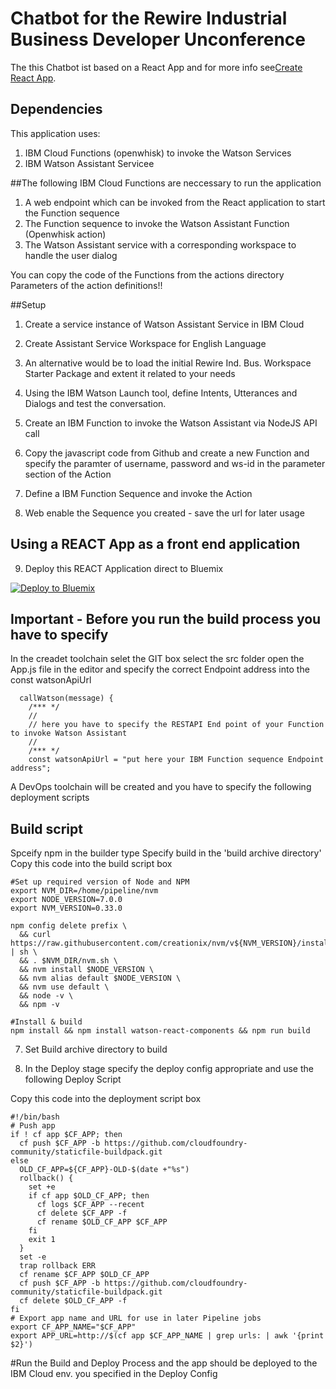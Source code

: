 # Chatbot for the Rewire Industrial Business Developer Unconference

The this Chatbot ist based on a React App and for more info see[Create React App](https://github.com/facebookincubator/create-react-app).

## Dependencies
This application uses:
1. IBM Cloud Functions (openwhisk) to invoke the Watson Services
2. IBM Watson Assistant Servicee

##The following IBM Cloud Functions are neccessary to run the application

1. A web endpoint which can be invoked from the React application to start the Function sequence
2. The Function sequence to invoke the Watson Assistant Function (Openwhisk action)
3. The Watson Assistant service with a corresponding workspace to handle the user dialog

You can copy the code of the Functions from the actions directory Parameters of the action definitions!!

##Setup

1. Create a service instance of Watson Assistant Service in IBM Cloud
2. Create Assistant Service Workspace for English Language
3. An alternative would be to load the initial Rewire Ind. Bus. Workspace Starter Package and extent it related to your needs
4. Using the IBM Watson Launch tool, define Intents, Utterances and Dialogs and test the conversation.

5. Create an IBM Function to invoke the Watson Assistant via NodeJS API call
6. Copy the javascript code from Github and create a new Function and specify the paramter of username, password and ws-id in the parameter section of the Action
7. Define a IBM Function Sequence and invoke the Action
8. Web enable the Sequence you created - save the url for later usage

## Using a REACT App as a front end application

9. Deploy this REACT Application direct to Bluemix

[![Deploy to Bluemix](https://bluemix.net/deploy/button.png)](https://bluemix.net/deploy?repository=<git_repository_URL>&branch=<git_branch>)

## Important - Before you run the build process you have to specify 
In the creadet toolchain selet the GIT box
select the src folder
open the App.js file in the editor and specify the correct Endpoint address into the const watsonApiUrl


```
  callWatson(message) {
    /*** */
    //
    // here you have to specify the RESTAPI End point of your Function to invoke Watson Assistant
    //
    /*** */
    const watsonApiUrl = "put here your IBM Function sequence Endpoint address";

```


A DevOps toolchain will be created and you have to specify the following deployment scripts

## Build script

Spceify npm in the builder type
Specify build in the 'build archive directory'
Copy this code into the build script box

```
#Set up required version of Node and NPM
export NVM_DIR=/home/pipeline/nvm
export NODE_VERSION=7.0.0
export NVM_VERSION=0.33.0

npm config delete prefix \
  && curl https://raw.githubusercontent.com/creationix/nvm/v${NVM_VERSION}/install.sh | sh \
  && . $NVM_DIR/nvm.sh \
  && nvm install $NODE_VERSION \
  && nvm alias default $NODE_VERSION \
  && nvm use default \
  && node -v \
  && npm -v

#Install & build
npm install && npm install watson-react-components && npm run build
```
7. Set Build archive directory to build

8. In the Deploy stage specify the deploy config appropriate and use the following Deploy Script

Copy this code into the deployment script box
```
#!/bin/bash
# Push app
if ! cf app $CF_APP; then
  cf push $CF_APP -b https://github.com/cloudfoundry-community/staticfile-buildpack.git
else
  OLD_CF_APP=${CF_APP}-OLD-$(date +"%s")
  rollback() {
    set +e
    if cf app $OLD_CF_APP; then
      cf logs $CF_APP --recent
      cf delete $CF_APP -f
      cf rename $OLD_CF_APP $CF_APP
    fi
    exit 1
  }
  set -e
  trap rollback ERR
  cf rename $CF_APP $OLD_CF_APP
  cf push $CF_APP -b https://github.com/cloudfoundry-community/staticfile-buildpack.git
  cf delete $OLD_CF_APP -f
fi
# Export app name and URL for use in later Pipeline jobs
export CF_APP_NAME="$CF_APP"
export APP_URL=http://$(cf app $CF_APP_NAME | grep urls: | awk '{print $2}')
```
#Run the Build and Deploy Process and the app should be deployed to the IBM Cloud env. you specified in the Deploy Config

